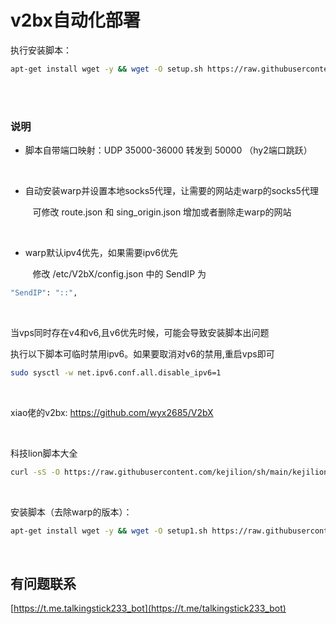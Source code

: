 # v2bx自动化部署

执行安装脚本：


```bash
apt-get install wget -y && wget -O setup.sh https://raw.githubusercontent.com/lisi-123/v2bx-scr/main/setup.sh && chmod +x setup.sh && ./setup.sh

```

<br>
<br>

### 说明

+ 脚本自带端口映射：UDP 35000-36000 转发到 50000 （hy2端口跳跃）

<br>

+ 自动安装warp并设置本地socks5代理，让需要的网站走warp的socks5代理

  &nbsp;&nbsp;&nbsp;可修改 route.json 和 sing_origin.json 增加或者删除走warp的网站

<br>

+ warp默认ipv4优先，如果需要ipv6优先

   &nbsp;&nbsp;&nbsp;修改 /etc/V2bX/config.json 中的 SendIP 为
  
```bash
"SendIP": "::",
```

<br>

当vps同时存在v4和v6,且v6优先时候，可能会导致安装脚本出问题

执行以下脚本可临时禁用ipv6。如果要取消对v6的禁用,重启vps即可

```bash
sudo sysctl -w net.ipv6.conf.all.disable_ipv6=1
```

<br>


xiao佬的v2bx: https://github.com/wyx2685/V2bX


<br>

科技lion脚本大全

```bash
curl -sS -O https://raw.githubusercontent.com/kejilion/sh/main/kejilion.sh && chmod +x kejilion.sh && ./kejilion.sh

```

<br>


安装脚本（去除warp的版本）：

```bash
apt-get install wget -y && wget -O setup1.sh https://raw.githubusercontent.com/lisi-123/v2bx-scr/main/setup1.sh && chmod +x setup1.sh && ./setup1.sh

```

<br>

## 有问题联系 

[https://t.me.talkingstick233_bot](https://t.me/talkingstick233_bot)

<br>
